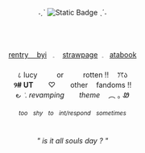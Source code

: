 <p align="center">˗ˏˋ <img alt="Static Badge" src="https://img.shields.io/badge/ts_getting_revamped_vro_!-000000?style=social&logo=undertale&logoColor=F00204"> ˎˊ˗</p>
<br>
<p align="center"><img src="https://komarev.com/ghpvc/?username=r0ttendeer&style=flat-square&color=8d8d8d&style=plastic&label=󠁪󠁪󠁝󠁝󠁵󠁵ㅤㅤ☆⌒(ゝ。∂)ㅤㅤ" alt=""/><br><a rel="nofollow me" class="Link--primary" href="https://rentry.co/rotten-deer"><br>rentry ㅤbyi</a>   ‎     ‎  ‎‎𓈒   ‎ ‎     ‎  ‎<a rel="nofollow me" class="Link--primary" href="https://incarnate.straw.page/">strawpage</a> ‎    ‎𓈒   ‎ ‎  <a rel="nofollow me" class="Link--primary" href="https://rottenflower.atabook.org/">atabook</a><br><img src="https://i.postimg.cc/bwW0155P/Untitled1119-20230807102211.png" width="350" height="2"/><br><br>      ८    lucyㅤㅤㅤorㅤㅤㅤrotten  !!   ㅤꔫა       <br>      <strong>୨# UT</strong>ㅤ ㅤ♡ㅤ ㅤother ㅤfandoms  !!      <br>      ౿ ݁  .   <em>revampingㅤ  ㅤtheme</em>ㅤ ︵   ｡ Ꮺ      </p>
<p align="center"><sub><em>tooㅤshyㅤtoㅤint/respondㅤsometimes</em></sub><br><br><img src="https://i.postimg.cc/bwW0155P/Untitled1119-20230807102211.png" width="350" height="2"/></p>
<h6 align="center"><em>" is it all souls day ? "</em></h6>
